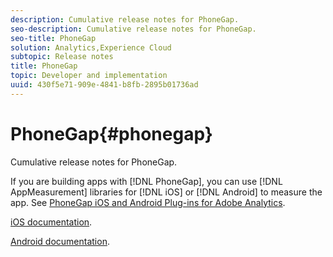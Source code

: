 ```yaml
---
description: Cumulative release notes for PhoneGap.
seo-description: Cumulative release notes for PhoneGap.
seo-title: PhoneGap
solution: Analytics,Experience Cloud
subtopic: Release notes
title: PhoneGap
topic: Developer and implementation
uuid: 430f5e71-909e-4841-b8fb-2895b01736ad
---
```


# PhoneGap{#phonegap}

Cumulative release notes for PhoneGap.

If you are building apps with [!DNL PhoneGap], you can use [!DNL AppMeasurement] libraries for [!DNL iOS] or [!DNL Android] to measure the app. See [PhoneGap iOS and Android Plug-ins for Adobe Analytics](https://marketing.adobe.com/developer/gallery/beta-phonegap-ios-and-android-plug-ins-for-sitecatalyst).

[iOS documentation](https://marketing.adobe.com/resources/help/en_US/sc/appmeasurement/ios/phonegap.html).

[Android documentation](https://marketing.adobe.com/resources/help/en_US/sc/appmeasurement/android/phonegap.html). 
